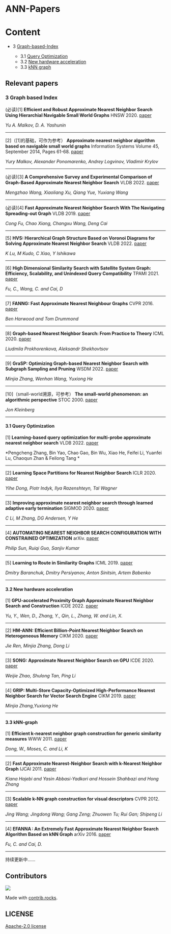 # ANN-Papers

# Content

- 3 [Graph-based-Index](https://github.com/Unstructured-Data-Community/ANN-Papers/content#3-graph-based-index)

  - 3.1 [Query Optimization](https://github.com/Unstructured-Data-Community/ANN-Papers/content#31-query-optimization)
  - 3.2 [New hardware acceleration](https://github.com/Unstructured-Data-Community/ANN-Papers/content#32-new-hardware-acceleration)
  - 3.3 [kNN graph](https://github.com/Unstructured-Data-Community/ANN-Papers/content#33-knn-graph)

## Relevant papers

### 3 Graph based Index


(必读)[1] **Efficient and Robust Approximate Nearest Neighbor Search Using Hierarchial Navigable Small World Graphs** HNSW 2020. [paper](https://arxiv.org/pdf/1603.09320.pdf)

*Yu A. Malkov, D. A. Yashunin*

---

[2]（[1]的基础，可作为参考） **Approximate nearest neighbor algorithm based on navigable small world graphs** Information Systems
Volume 45, September 2014, Pages 61-68. [paper](https://www.sciencedirect.com/science/article/abs/pii/S0306437913001300)

*Yury Malkov, Alexander Ponomarenko, Andrey Logvinov, Vladimir Krylov*

---

(必读)[3] **A Comprehensive Survey and Experimental Comparison of Graph-Based Approximate Nearest Neighbor Search** VLDB 2022. [paper](https://arxiv.org/pdf/2101.12631v1.pdf)

*Mengzhao Wang, Xiaoliang Xu, Qiang Yue, Yuxiang Wang*

---

(必读)[4] **Fast Approximate Nearest Neighbor Search With The Navigating Spreading-out Graph** VLDB 2019. [paper](https://arxiv.org/pdf/1707.00143.pdf)

*Cong Fu, Chao Xiang, Changxu Wang, Deng Cai*

---

[5] **HVS: Hierarchical Graph Structure Based on Voronoi Diagrams for Solving Approximate Nearest Neighbor Search** VLDB 2022. [paper](http://www.vldb.org/pvldb/vol15/p246-lu.pdf)

*K Lu, M Kudo, C Xiao, Y Ishikawa*

---

[6] **High Dimensional Similarity Search with Satellite System Graph: Efficiency, Scalability, and Unindexed Query Compatibility** TPAMI 2021. [paper](https://arxiv.org/pdf/1907.06146.pdf)

*Fu, C., Wang, C. and Cai, D*

---

[7] **FANNG: Fast Approximate Nearest Neighbour Graphs** CVPR 2016. [paper](https://www.cv-foundation.org/openaccess/content_cvpr_2016/papers/Harwood_FANNG_Fast_Approximate_CVPR_2016_paper.pdf)

*Ben Harwood and Tom Drummond*

---

[8] **Graph-based Nearest Neighbor Search: From Practice to Theory** ICML 2020. [paper](https://arxiv.org/pdf/1907.00845.pdf)

*Liudmila Prokhorenkova, Aleksandr Shekhovtsov*

---

[9] **GraSP: Optimizing Graph-based Nearest Neighbor Search with Subgraph Sampling and Pruning** WSDM 2022. [paper](https://dl.acm.org/doi/abs/10.1145/3488560.3498425)

*Minjia Zhang, Wenhan Wang, Yuxiong He*

---

[10]（small-world溯源，可参考） **The small-world phenomenon: an algorithmic perspective** STOC 2000. [paper](https://dl.acm.org/doi/pdf/10.1145/335305.335325)

*Jon Kleinberg*

---


#### 3.1 Query Optimization


[1] **Learning-based query optimization for multi-probe approximate nearest neighbor search** VLDB 2022. [paper](https://link.springer.com/content/pdf/10.1007/s00778-022-00762-0.pdf)

*Pengcheng Zhang, Bin Yao, Chao Gao, Bin Wu, Xiao He, Feifei Li, Yuanfei Lu, Chaoqun Zhan & Feilong Tang *

---

[2] **Learning Space Partitions for Nearest Neighbor Search** ICLR 2020. [paper](https://arxiv.org/pdf/1901.08544.pdf)

*Yihe Dong, Piotr Indyk, Ilya Razenshteyn, Tal Wagner*

---

[3] **Improving approximate nearest neighbor search through learned adaptive early termination** SIGMOD 2020. [paper](https://dl.acm.org/doi/pdf/10.1145/3318464.3380600)

*C Li, M Zhang, DG Andersen, Y He*

---

[4] **AUTOMATING NEAREST NEIGHBOR SEARCH CONFIGURATION WITH CONSTRAINED OPTIMIZATION** arXiv. [paper](https://arxiv.org/pdf/2301.01702.pdf)

*Philip Sun, Ruiqi Guo, Sanjiv Kumar*

---

[5] **Learning to Route in Similarity Graphs** ICML 2019. [paper](https://arxiv.org/pdf/1905.10987.pdf)

*Dmitry Baranchuk, Dmitry Persiyanov, Anton Sinitsin, Artem Babenko*

---


#### 3.2 New hardware acceleration


[1] **GPU-accelerated Proximity Graph Approximate Nearest Neighbor Search and Construction** ICDE 2022. [paper](https://ieeexplore.ieee.org/document/9835618)

*Yu, Y., Wen, D., Zhang, Y., Qin, L., Zhang, W. and Lin, X.*

---

[2] **HM-ANN: Efficient Billion-Point Nearest Neighbor Search on Heterogeneous Memory** CIKM 2020. [paper](https://proceedings.neurips.cc/paper/2020/file/788d986905533aba051261497ecffcbb-Paper.pdf)

*Jie Ren, Minjia Zhang, Dong Li*

---

[3] **SONG: Approximate Nearest Neighbor Search on GPU** ICDE 2020. [paper](http://research.baidu.com/Public/uploads/5f5c37aa9c37c.pdf)

*Weijie Zhao, Shulong Tan, Ping Li*

---

[4] **GRIP: Multi-Store Capacity-Optimized High-Performance Nearest Neighbor Search for Vector Search Engine** CIKM 2019. [paper](https://openreview.net/pdf/c148d2307c45c6de6f4f766d14a587efd6bf1d4a.pdf)

*Minjia Zhang,Yuxiong He*

---


#### 3.3 kNN-graph


[1] **Efficient k-nearest neighbor graph construction for generic similarity measures** WWW 2011. [paper](https://www.cs.princeton.edu/cass/papers/www11.pdf)

*Dong, W., Moses, C. and Li, K*

---

[2] **Fast Approximate Nearest-Neighbor Search with k-Nearest Neighbor Graph** IJCAI 2011. [paper](https://www.ijcai.org/Proceedings/11/Papers/222.pdf)

*Kiana Hajebi and Yasin Abbasi-Yadkori and Hossein Shahbazi and Hong Zhang*

---

[3] **Scalable k-NN graph construction for visual descriptors** CVPR 2012. [paper](https://pages.ucsd.edu/~ztu/publication/cvpr12_knnG.pdf)

*Jing Wang; Jingdong Wang; Gang Zeng; Zhuowen Tu; Rui Gan; Shipeng Li*

---

[4] **EFANNA : An Extremely Fast Approximate Nearest Neighbor Search Algorithm Based on kNN Graph** arXiv 2016. [paper](https://arxiv.org/pdf/1609.07228.pdf)

*Fu, C. and Cai, D.*

---


持续更新中……


## Contributors

<a href="https://github.com/Unstructured-Data-Community/ANN-Papers/graphs/contributors">
  <img src="https://contrib.rocks/image?repo=Unstructured-Data-Community/ANN-Papers" />
</a>

Made with [contrib.rocks](https://contrib.rocks).

## LICENSE

[Apache-2.0 license](./LICENSE)

